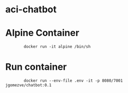 # aci-chatbot


# Alpine Container

            docker run -it alpine /bin/sh

# Run container 

            docker run --env-file .env -it -p 8080/7001 jgomezve/chatbot:0.1